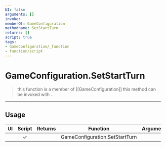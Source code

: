```yaml
---
UI: false
arguments: []
invoke: .
memberOf: GameConfiguration
methodname: SetStartTurn
returns: []
script: true
tags:
- GameConfiguration/_function
- function/script
---
```

# GameConfiguration.SetStartTurn
> this function is a member of [[GameConfiguration]]
> this method can be invoked with `.`
-----
## Usage
|  UI | Script | Returns | Function | Arguments |
|:---:|:------:|-------:|:--------:|:---------|
| |✓||GameConfiguration.SetStartTurn||
